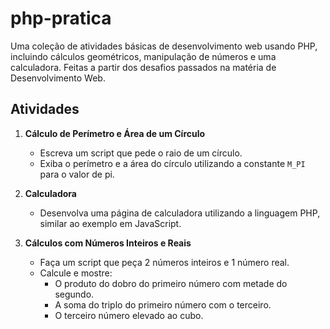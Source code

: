 # php-pratica

Uma coleção de atividades básicas de desenvolvimento web usando PHP, incluindo cálculos geométricos, manipulação de números e uma calculadora. Feitas a partir dos desafios passados na matéria de Desenvolvimento Web.

## Atividades

1. **Cálculo de Perímetro e Área de um Círculo**
   - Escreva um script que pede o raio de um círculo.
   - Exiba o perímetro e a área do círculo utilizando a constante `M_PI` para o valor de pi.

2. **Calculadora**
   - Desenvolva uma página de calculadora utilizando a linguagem PHP, similar ao exemplo em JavaScript.

3. **Cálculos com Números Inteiros e Reais**
   - Faça um script que peça 2 números inteiros e 1 número real.
   - Calcule e mostre:
     - O produto do dobro do primeiro número com metade do segundo.
     - A soma do triplo do primeiro número com o terceiro.
     - O terceiro número elevado ao cubo.
